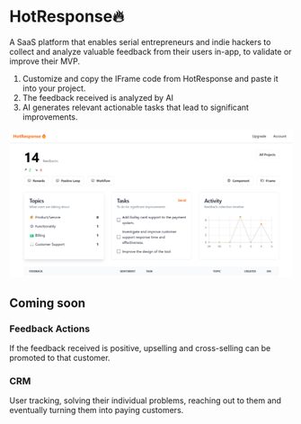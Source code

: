 # HotResponse🔥

A SaaS platform that enables serial entrepreneurs and indie hackers to collect and analyze valuable feedback from their users in-app, to validate or improve their MVP.

1. Customize and copy the IFrame code from HotResponse and paste it into your project.
2. The feedback received is analyzed by AI
3. AI generates relevant actionable tasks that lead to significant improvements.

![alt text](image.png)

## Coming soon

### Feedback Actions

If the feedback received is positive, upselling and cross-selling can be promoted to that customer.

### CRM

User tracking, solving their individual problems, reaching out to them and eventually turning them into paying customers.

